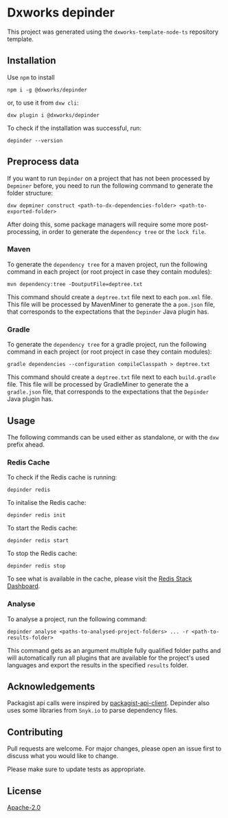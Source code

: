 # Dxworks depinder

This project was generated using the `dxworks-template-node-ts` repository template.

## Installation

Use `npm` to install

```shell
npm i -g @dxworks/depinder
```

or, to use it from `dxw cli`:

```shell
dxw plugin i @dxworks/depinder
```

To check if the installation was successful, run:

```shell
depinder --version
```

## Preprocess data
If you want to run `Depinder` on a project that has not been processed by `Depminer` before, 
you need to run the following command to generate the folder structure:

```shell
dxw depminer construct <path-to-dx-dependencies-folder> <path-to-exported-folder>
```

After doing this, some package managers will require some more post-processing, in order to generate the `dependency tree` or the `lock file`.

### Maven
To generate the `dependency tree` for a maven project, run the following command in each project (or root project in case they contain modules):

```shell
mvn dependency:tree -DoutputFile=deptree.txt
```
This command should create a `deptree.txt` file next to each `pom.xml` file.
This file will be processed by MavenMiner to generate the a `pom.json` file, that corresponds to the expectations that the `Depinder` Java plugin has.


### Gradle
To generate the `dependency tree` for a gradle project, run the following command in each project (or root project in case they contain modules):

```shell
gradle dependencies --configuration compileClasspath > deptree.txt
```
This command should create a `deptree.txt` file next to each `build.gradle` file.
This file will be processed by GradleMiner to generate the a `gradle.json` file, that corresponds to the expectations that the `Depinder` Java plugin has.

## Usage
The following commands can be used either as standalone, or with the `dxw` prefix ahead.

### Redis Cache

To check if the Redis cache is running:
```shell
depinder redis
```

To initalise the Redis cache:
```shell
depinder redis init
```

To start the Redis cache:
```shell
depinder redis start
```

To stop the Redis cache:
```shell
depinder redis stop
```

To see what is available in the cache, please visit the [Redis Stack Dashboard](http://localhost:8081/).

### Analyse
To analyse a project, run the following command:

```shell
depinder analyse <paths-to-analysed-project-folders> ... -r <path-to-results-folder>
```
This command gets as an argument multiple fully qualified folder paths and will automatically run all plugins that are available for the project's used languages 
and export the results in the specified `results` folder.

## Acknowledgements

Packagist api calls were inspired by [packagist-api-client](https://www.npmjs.com/package/packagist-api-client).
Depinder also uses some libraries from `Snyk.io` to parse dependency files.

## Contributing

Pull requests are welcome. For major changes, please open an issue first to discuss what you would like to change.

Please make sure to update tests as appropriate.

## License

[Apache-2.0](https://choosealicense.com/licenses/apache)
